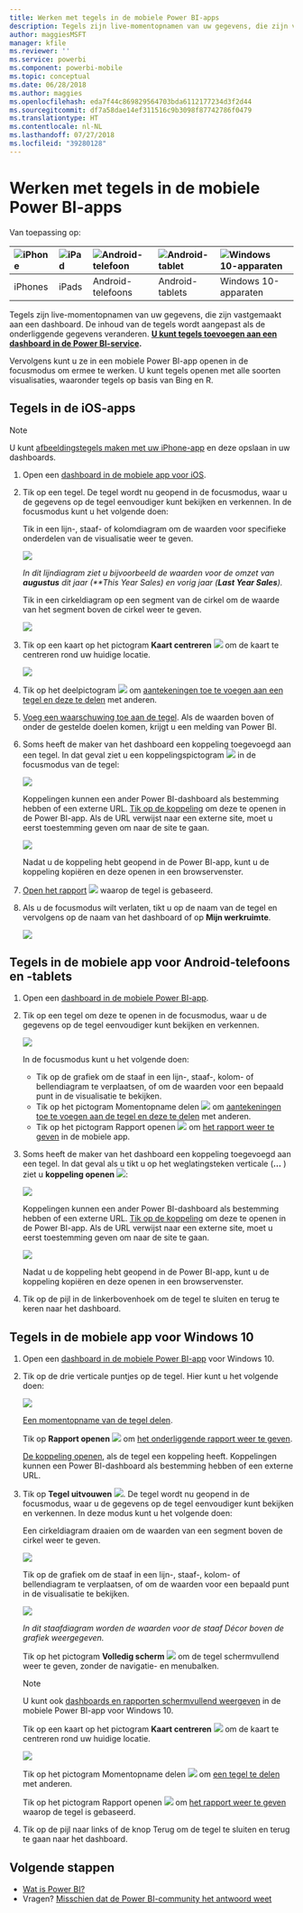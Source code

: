 ```yaml
---
title: Werken met tegels in de mobiele Power BI-apps
description: Tegels zijn live-momentopnamen van uw gegevens, die zijn vastgemaakt aan een dashboard. Lees hier alles over de interactie met tegels in de mobiele Power BI-apps.
author: maggiesMSFT
manager: kfile
ms.reviewer: ''
ms.service: powerbi
ms.component: powerbi-mobile
ms.topic: conceptual
ms.date: 06/28/2018
ms.author: maggies
ms.openlocfilehash: eda7f44c869829564703bda6112177234d3f2d44
ms.sourcegitcommit: df7a58dae14ef311516c9b3098f87742786f0479
ms.translationtype: HT
ms.contentlocale: nl-NL
ms.lasthandoff: 07/27/2018
ms.locfileid: "39280128"
---
```

# <a name="explore-tiles-in-the-power-bi-mobile-apps"></a>Werken met tegels in de mobiele Power BI-apps
Van toepassing op:

| ![iPhone](media/mobile-tiles-in-the-mobile-apps/iphone-logo-50-px.png) | ![iPad](media/mobile-tiles-in-the-mobile-apps/ipad-logo-50-px.png) | ![Android-telefoon](media/mobile-tiles-in-the-mobile-apps/android-phone-logo-50-px.png) | ![Android-tablet](media/mobile-tiles-in-the-mobile-apps/android-tablet-logo-50-px.png) | ![Windows 10-apparaten](media/mobile-tiles-in-the-mobile-apps/win-10-logo-50-px.png) |
|:--- |:--- |:--- |:--- |:--- |
| iPhones |iPads |Android-telefoons |Android-tablets |Windows 10-apparaten |

Tegels zijn live-momentopnamen van uw gegevens, die zijn vastgemaakt aan een dashboard. De inhoud van de tegels wordt aangepast als de onderliggende gegevens veranderen. **[U kunt tegels toevoegen aan een dashboard in de Power BI-service](service-dashboard-tiles.md).** 

Vervolgens kunt u ze in een mobiele Power BI-app openen in de focusmodus om ermee te werken. U kunt tegels openen met alle soorten visualisaties, waaronder tegels op basis van Bing en R.

## <a name="tiles-in-the-ios-apps"></a>Tegels in de iOS-apps
> [!NOTE]
> U kunt [afbeeldingstegels maken met uw iPhone-app](mobile-iphone-app-get-started.md) en deze opslaan in uw dashboards.
> 
> 

1. Open een [dashboard in de mobiele app voor iOS](mobile-apps-view-dashboard.md).
2. Tik op een tegel. De tegel wordt nu geopend in de focusmodus, waar u de gegevens op de tegel eenvoudiger kunt bekijken en verkennen. In de focusmodus kunt u het volgende doen:
   
   Tik in een lijn-, staaf- of kolomdiagram om de waarden voor specifieke onderdelen van de visualisatie weer te geven.
   
    ![](media/mobile-tiles-in-the-mobile-apps/power-bi-iphone-line-tile-values.png)
   
   <em>In dit lijndiagram ziet u bijvoorbeeld de waarden voor de omzet van **augustus** dit jaar (**This Year Sales</em>*) en vorig jaar (**Last Year Sales**).*  
   
   Tik in een cirkeldiagram op een segment van de cirkel om de waarde van het segment boven de cirkel weer te geven.  
   
   ![](media/mobile-tiles-in-the-mobile-apps/power-bi-ipad-tile-pie.png)
3. Tik op een kaart op het pictogram **Kaart centreren** ![](media/mobile-tiles-in-the-mobile-apps/power-bi-center-map-icon.png) om de kaart te centreren rond uw huidige locatie.
   
     ![](media/mobile-tiles-in-the-mobile-apps/power-bi-ipad-center-map.png)
4. Tik op het deelpictogram ![](media/mobile-tiles-in-the-mobile-apps/power-bi-iphone-share-icon.png) om [aantekeningen toe te voegen aan een tegel en deze te delen](mobile-annotate-and-share-a-tile-from-the-mobile-apps.md) met anderen.
5. [Voeg een waarschuwing toe aan de tegel](mobile-set-data-alerts-in-the-mobile-apps.md). Als de waarden boven of onder de gestelde doelen komen, krijgt u een melding van Power BI.
6. Soms heeft de maker van het dashboard een koppeling toegevoegd aan een tegel. In dat geval ziet u een koppelingspictogram ![](media/mobile-tiles-in-the-mobile-apps/power-bi-iphone-link-icon.png) in de focusmodus van de tegel:
   
    ![](media/mobile-tiles-in-the-mobile-apps/power-bi-iphone-tile-link.png)
   
    Koppelingen kunnen een ander Power BI-dashboard als bestemming hebben of een externe URL. [Tik op de koppeling](service-dashboard-edit-tile.md#hyperlink) om deze te openen in de Power BI-app. Als de URL verwijst naar een externe site, moet u eerst toestemming geven om naar de site te gaan.
   
    ![](media/mobile-tiles-in-the-mobile-apps/pbi_andr_openlinkmessage.png)
   
    Nadat u de koppeling hebt geopend in de Power BI-app, kunt u de koppeling kopiëren en deze openen in een browservenster.
7. [Open het rapport](mobile-reports-in-the-mobile-apps.md) ![](media/mobile-tiles-in-the-mobile-apps/power-bi-ipad-open-report-icon.png) waarop de tegel is gebaseerd.
8. Als u de focusmodus wilt verlaten, tikt u op de naam van de tegel en vervolgens op de naam van het dashboard of op **Mijn werkruimte**.
   
    ![](media/mobile-tiles-in-the-mobile-apps/power-bi-ipad-tile-breadcrumb.png)

## <a name="tiles-in-the-mobile-app-for-android-phones-and-tablets"></a>Tegels in de mobiele app voor Android-telefoons en -tablets
1. Open een [dashboard in de mobiele Power BI-app](mobile-apps-view-dashboard.md).
2. Tik op een tegel om deze te openen in de focusmodus, waar u de gegevens op de tegel eenvoudiger kunt bekijken en verkennen.
   
   ![](media/mobile-tiles-in-the-mobile-apps/power-bi-android-tablet-tile.png)
   
    In de focusmodus kunt u het volgende doen:
   
   * Tik op de grafiek om de staaf in een lijn-, staaf-, kolom- of bellendiagram te verplaatsen, of om de waarden voor een bepaald punt in de visualisatie te bekijken.  
   * Tik op het pictogram Momentopname delen ![](media/mobile-tiles-in-the-mobile-apps/pbi_andr_sharesnapicon.png) om [aantekeningen toe te voegen aan de tegel en deze te delen](mobile-annotate-and-share-a-tile-from-the-mobile-apps.md) met anderen.
   * Tik op het pictogram Rapport openen ![](media/mobile-tiles-in-the-mobile-apps/power-bi-android-tablet-open-report-icon.png) om [het rapport weer te geven](mobile-reports-in-the-mobile-apps.md) in de mobiele app.
3. Soms heeft de maker van het dashboard een koppeling toegevoegd aan een tegel. In dat geval als u tikt u op het weglatingsteken verticale (**...** ) ziet u **koppeling openen** ![](media/mobile-tiles-in-the-mobile-apps/power-bi-iphone-link-icon.png):
   
    ![](media/mobile-tiles-in-the-mobile-apps/power-bi-android-tile-link.png)
   
    Koppelingen kunnen een ander Power BI-dashboard als bestemming hebben of een externe URL. [Tik op de koppeling](service-dashboard-edit-tile.md#hyperlink) om deze te openen in de Power BI-app. Als de URL verwijst naar een externe site, moet u eerst toestemming geven om naar de site te gaan.
   
    ![](media/mobile-tiles-in-the-mobile-apps/pbi_andr_openlinkmessage.png)
   
    Nadat u de koppeling hebt geopend in de Power BI-app, kunt u de koppeling kopiëren en deze openen in een browservenster.
4. Tik op de pijl in de linkerbovenhoek om de tegel te sluiten en terug te keren naar het dashboard.

## <a name="tiles-in-the-windows-10-mobile-app"></a>Tegels in de mobiele app voor Windows 10
1. Open een [dashboard in de mobiele Power BI-app](mobile-apps-view-dashboard.md) voor Windows 10.
2. Tik op de drie verticale puntjes op de tegel. Hier kunt u het volgende doen: 
   
    ![](media/mobile-tiles-in-the-mobile-apps/pbi_win10tileellpslink.png)
   
    [Een momentopname van de tegel delen](mobile-windows-10-phone-app-get-started.md).
   
    Tik op **Rapport openen** ![](media/mobile-tiles-in-the-mobile-apps/power-bi-ipad-open-report-icon.png) om [het onderliggende rapport weer te geven](mobile-reports-in-the-mobile-apps.md).
   
    [De koppeling openen](service-dashboard-edit-tile.md#hyperlink), als de tegel een koppeling heeft. Koppelingen kunnen een Power BI-dashboard als bestemming hebben of een externe URL.
3. Tik op **Tegel uitvouwen** ![](media/mobile-tiles-in-the-mobile-apps/power-bi-windows-10-focus-mode-icon.png). De tegel wordt nu geopend in de focusmodus, waar u de gegevens op de tegel eenvoudiger kunt bekijken en verkennen. In deze modus kunt u het volgende doen:
   
   Een cirkeldiagram draaien om de waarden van een segment boven de cirkel weer te geven.  
   
   ![](media/mobile-tiles-in-the-mobile-apps/power-bi-windows-10-pie-focus-mode.png)
   
   Tik op de grafiek om de staaf in een lijn-, staaf-, kolom- of bellendiagram te verplaatsen, of om de waarden voor een bepaald punt in de visualisatie te bekijken.  
   
   ![](media/mobile-tiles-in-the-mobile-apps/pbi_win10ph_bartile0316.png)
   
   <em>In dit staafdiagram worden de waarden voor de staaf **Décor</em>* boven de grafiek weergegeven.*
   
   Tik op het pictogram **Volledig scherm** ![](media/mobile-tiles-in-the-mobile-apps/power-bi-full-screen-icon.png) om de tegel schermvullend weer te geven, zonder de navigatie- en menubalken.
   
   > [!NOTE]
   > U kunt ook [dashboards en rapporten schermvullend weergeven](mobile-windows-10-app-presentation-mode.md) in de mobiele Power BI-app voor Windows 10.
   > 
   > 
   
   Tik op een kaart op het pictogram **Kaart centreren** ![](media/mobile-tiles-in-the-mobile-apps/power-bi-center-map-icon.png) om de kaart te centreren rond uw huidige locatie.
   
   ![](media/mobile-tiles-in-the-mobile-apps/power-bi-windows-10-center-map.png)
   
   Tik op het pictogram Momentopname delen ![](media/mobile-tiles-in-the-mobile-apps/pbi_win10ph_shareicon.png) om [een tegel te delen](mobile-windows-10-phone-app-get-started.md) met anderen.   
   
   Tik op het pictogram Rapport openen ![](media/mobile-tiles-in-the-mobile-apps/power-bi-ipad-open-report-icon.png) om [het rapport weer te geven](mobile-reports-in-the-mobile-apps.md) waarop de tegel is gebaseerd. 
4. Tik op de pijl naar links of de knop Terug om de tegel te sluiten en terug te gaan naar het dashboard.

## <a name="next-steps"></a>Volgende stappen
* [Wat is Power BI?](power-bi-overview.md)
* Vragen? [Misschien dat de Power BI-community het antwoord weet](http://community.powerbi.com/)


